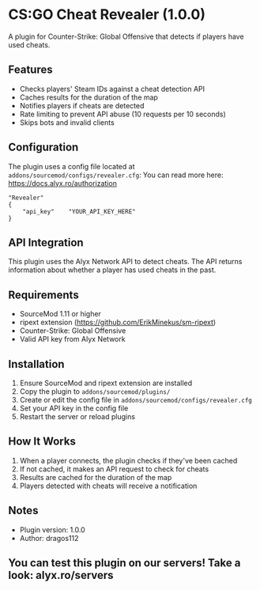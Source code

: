 # CS:GO Cheat Revealer (1.0.0)
A plugin for Counter-Strike: Global Offensive that detects if players have used cheats.

## Features
- Checks players' Steam IDs against a cheat detection API
- Caches results for the duration of the map
- Notifies players if cheats are detected
- Rate limiting to prevent API abuse (10 requests per 10 seconds)
- Skips bots and invalid clients

## Configuration
The plugin uses a config file located at `addons/sourcemod/configs/revealer.cfg`:
You can read more here: https://docs.alyx.ro/authorization

```
"Revealer"
{
    "api_key"    "YOUR_API_KEY_HERE"
}
```

## API Integration
This plugin uses the Alyx Network API to detect cheats. The API returns information about whether a player has used cheats in the past.

## Requirements
- SourceMod 1.11 or higher
- ripext extension (https://github.com/ErikMinekus/sm-ripext)
- Counter-Strike: Global Offensive
- Valid API key from Alyx Network

## Installation
1. Ensure SourceMod and ripext extension are installed
2. Copy the plugin to `addons/sourcemod/plugins/`
3. Create or edit the config file in `addons/sourcemod/configs/revealer.cfg`
4. Set your API key in the config file
5. Restart the server or reload plugins

## How It Works
1. When a player connects, the plugin checks if they've been cached
2. If not cached, it makes an API request to check for cheats
3. Results are cached for the duration of the map
4. Players detected with cheats will receive a notification

## Notes
- Plugin version: 1.0.0
- Author: dragos112

## You can test this plugin on our servers! Take a look: alyx.ro/servers
